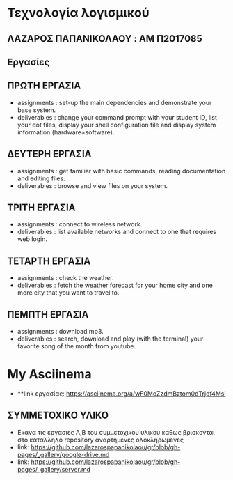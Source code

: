 # Τεχνολογία λογισμικού

## ΛΑΖΑΡΟΣ ΠΑΠΑΝΙΚΟΛΑΟΥ : AM Π2017085

## Εργασίες

## ΠΡΩΤΗ ΕΡΓΑΣΙΑ

* assignments : set-up the main dependencies and demonstrate your base system.
* deliverables : change your command prompt with your student ID, list your dot files, 
                 display your shell configuration file and display system information 
                 (hardware+software).
                 
## ΔΕΥΤΕΡΗ ΕΡΓΑΣΙΑ 

* assignments : get familiar with basic commands, reading documentation and editing files.
* deliverables : browse and view files on your system.

## ΤΡΙΤΗ ΕΡΓΑΣΙΑ 

* assignments : connect to wireless network.
* deliverables : list available networks and connect to one that requires web login.

## ΤΕΤΑΡΤΗ ΕΡΓΑΣΙΑ 

* assignments : check the weather.
* deliverables : fetch the weather forecast for your home city and one more city that you want to travel to.

## ΠΕΜΠΤΗ ΕΡΓΑΣΙΑ

* assignments : download mp3.
* deliverables : search, download and play (with the terminal) your favorite song of the month from youtube.

# My Asciinema

* **link εργασίας: https://asciinema.org/a/wF0MoZzdmBztom0dTrjdf4Msi


## ΣΥΜΜΕΤΟΧΙΚΟ ΥΛΙΚΟ

* Εκανα τις εργασιες Α,Β του συμμετοχικου υλικου καθως βρισκονται στο καταλληλο repository αναρτημενες ολοκληρωμενες
* link: https://github.com/lazarospapanikolaou/gr/blob/gh-pages/_gallery/google-drive.md
* link: https://github.com/lazarospapanikolaou/gr/blob/gh-pages/_gallery/server.md
